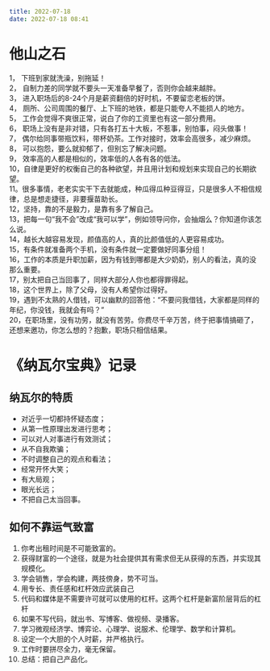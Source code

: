 ```yaml
title: 2022-07-18
date: 2022-07-18 08:41
```

# 他山之石

1， 下班到家就洗澡，别拖延！  
2， 自制力差的同学就不要头一天准备早餐了，否则你会越来越胖。  
3， 进入职场后的8-24个月是薪资翻倍的好时机，不要留恋老板的饼。  
4， 厕所、公司周围的餐厅、上下班的地铁，都是只能夸人不能损人的地方。  
5， 工作会觉得不爽很正常，说白了你的工资里也有这一部分费用。  
6， 职场上没有是非对错，只有各打五十大板，不惹事，别怕事，闷头做事！  
7， 偶尔给同事带瓶饮料，带杯奶茶。工作对接时，效率会高很多，减少麻烦。  
8， 可以抱怨，要么就抑郁了，但别忘了解决问题。  
9， 效率高的人都是相似的，效率低的人各有各的低法。  
10，自律是更好的权衡自己的各种欲望，并且用计划和规划来实现自己的长期欲望。  
11。很多事情，老老实实干下去就能成，种瓜得瓜种豆得豆，只是很多人不相信规律，总是想走捷径，非要揠苗助长。  
12，坚持，靠的不是毅力，是靠有多了解自己。  
13，把每一句“我不会”改成“我可以学”，例如领导问你，会抽烟么？你知道你该怎么说。  
14，越长大越容易发现，颜值高的人，真的比颜值低的人更容易成功。  
15，有条件就准备两个手机，没有条件就一定要做好同事分组！  
16，工作的本质是升职加薪，因为有钱到哪都是大少奶奶，别人的看法，真的没那么重要。  
17，别太把自己当回事了，同样大部分人你也都得罪得起。  
18，这个世界上，除了父母，没有人希望你过得好。  
19，遇到不太熟的人借钱，可以幽默的回答他：“不要问我借钱，大家都是同样的年纪，你没钱，我就会有吗？”  
20，在职场里，没有功劳，就没有苦劳。你费尽千辛万苦，终于把事情搞砸了，还想来邀功，你怎么想的？抱歉，职场只相信结果。





# 《纳瓦尔宝典》记录

## 纳瓦尔的特质

- 对近乎一切都持怀疑态度；
- 从第一性原理出发进行思考；
- 可以对人对事进行有效测试；
- 从不自我欺骗；
- 不时调整自己的观点和看法；
- 经常开怀大笑；
- 有大局观；
- 眼光长远；
- 不把自己太当回事。


## 如何不靠运气致富
1. 你考出租时间是不可能致富的。
2. 获得财富的一个途径，就是为社会提供其有需求但无从获得的东西，并实现其规模化。
3. 学会销售，学会构建，两技傍身，势不可当。
4. 用专长、责任感和杠杆效应武装自己
5. 代码和媒体是不需要许可就可以使用的杠杆。这两个杠杆是新富阶层背后的杠杆
6. 如果不写代码，就出书、写博客、做视频、录播客。
7. 学习微观经济学、博弈论、心理学、说服术、伦理学、数学和计算机。
8. 设定一个大胆的个人时薪，并严格执行。
9. 工作时要拼尽全力，毫无保留。
10. 总结：把自己产品化。
